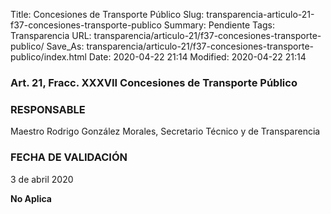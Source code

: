 Title: Concesiones de Transporte Público
Slug: transparencia-articulo-21-f37-concesiones-transporte-publico
Summary: Pendiente
Tags: Transparencia
URL: transparencia/articulo-21/f37-concesiones-transporte-publico/
Save_As: transparencia/articulo-21/f37-concesiones-transporte-publico/index.html
Date: 2020-04-22 21:14
Modified: 2020-04-22 21:14


### Art. 21, Fracc. XXXVII Concesiones de Transporte Público

### RESPONSABLE

Maestro Rodrigo González Morales, Secretario Técnico y de Transparencia

### FECHA DE VALIDACIÓN

3 de abril 2020

**No Aplica**


